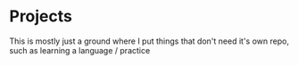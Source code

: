 # Projects

This is mostly just a ground where I put things that don't need it's own repo, such as learning a language / practice
